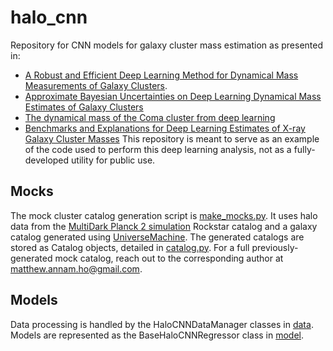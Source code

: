# halo_cnn
Repository for CNN models for galaxy cluster mass estimation as presented in:
* [A Robust and Efficient Deep Learning Method for Dynamical Mass Measurements of Galaxy Clusters](https://ui.adsabs.harvard.edu/abs/2019arXiv190205950H/abstract).
* [Approximate Bayesian Uncertainties on Deep Learning Dynamical Mass Estimates of Galaxy Clusters](https://ui.adsabs.harvard.edu/abs/2021ApJ...908..204H/abstract)
* [The dynamical mass of the Coma cluster from deep learning](https://ui.adsabs.harvard.edu/abs/2022NatAs...6..936H/abstract)
* [Benchmarks and Explanations for Deep Learning Estimates of X-ray Galaxy Cluster Masses](https://ui.adsabs.harvard.edu/abs/2023arXiv230300005H/abstract)
This repository is meant to serve as an example of the code used to perform this deep learning analysis, not as a fully-developed utility for public use.

## Mocks
The mock cluster catalog generation script is [make_mocks.py](mocks/make_mocks.py). It uses halo data from the [MultiDark Planck 2 simulation](https://www.cosmosim.org/cms/simulations/mdpl2/) Rockstar catalog and a galaxy catalog generated using [UniverseMachine](https://ui.adsabs.harvard.edu/abs/2019MNRAS.tmp.1134B/abstract). The generated catalogs are stored as Catalog objects, detailed in [catalog.py](tools/catalog.py). For a full previously-generated mock catalog, reach out to the corresponding author at <matthew.annam.ho@gmail.com>.

## Models
Data processing is handled by the HaloCNNDataManager classes in [data](halo_cnn/data). Models are represented as the BaseHaloCNNRegressor class in [model](halo_cnn/model).

